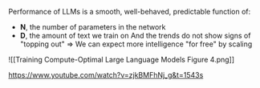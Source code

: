 Performance of LLMs is a smooth, well-behaved, predictable function of:

- **N**, the number of parameters in the network
- **D**, the amount of text we train on
  And the trends do not show signs of "topping out"
  ⇒ We can expect more intelligence "for free" by scaling

![[Training Compute-Optimal Large Language Models Figure 4.png]]

https://www.youtube.com/watch?v=zjkBMFhNj_g&t=1543s
